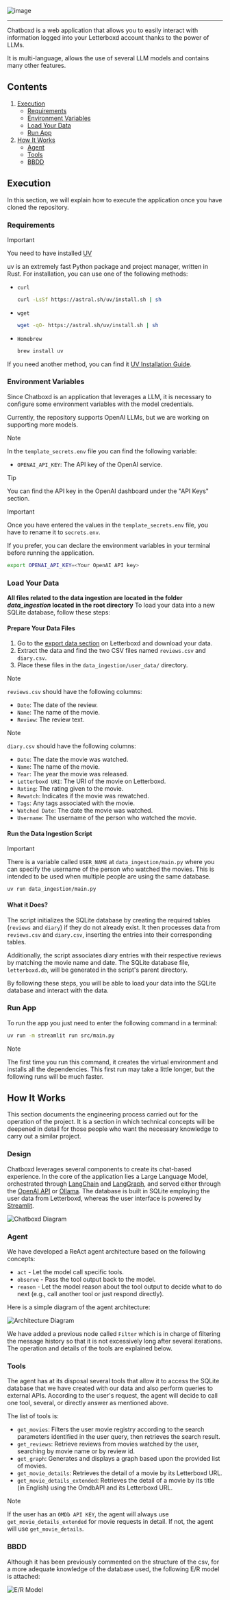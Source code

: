 ![image](https://github.com/user-attachments/assets/e2f778f5-8ae4-465f-9362-250b8914c7ba)

---

Chatboxd is a web application that allows you to easily interact with information logged into your Letterboxd account thanks to the power of LLMs.

It is multi-language, allows the use of several LLM models and contains many other features.

## Contents

1. [Execution](#execution)
    - [Requirements](#requirements)
    - [Environment Variables](#environment-variables)
    - [Load Your Data](#load-your-data)
    - [Run App](#run-app)
2. [How It Works](#how-it-works)
    - [Agent](#agent)
    - [Tools](#tools)
    - [BBDD](#bbdd)

## Execution

In this section, we will explain how to execute the application once you have cloned the repository.

### Requirements

> [!IMPORTANT]
> You need to have installed [UV](https://docs.astral.sh/uv/)

uv is an extremely fast Python package and project manager, written in Rust. For installation, you can use one of the following methods:

-   `curl`

    ```bash
    curl -LsSf https://astral.sh/uv/install.sh | sh
    ```

-   `wget`

    ```bash
    wget -qO- https://astral.sh/uv/install.sh | sh
    ```

-   `Homebrew`

    ```bash
    brew install uv
    ```

If you need another method, you can find it [UV Installation Guide](https://docs.astral.sh/uv/getting-started/installation/).

### Environment Variables

Since Chatboxd is an application that leverages a LLM, it is necessary to configure some environment variables with the model credentials.

Currently, the repository supports OpenAI LLMs, but we are working on supporting more models.

> [!NOTE]
> In the `template_secrets.env` file you can find the following variable:
>
> -   `OPENAI_API_KEY`: The API key of the OpenAI service.

> [!TIP]
> You can find the API key in the OpenAI dashboard under the "API Keys" section.

> [!IMPORTANT]
> Once you have entered the values in the `template_secrets.env` file, you have to rename it to `secrets.env`.

If you prefer, you can declare the environment variables in your terminal before running the application.

```bash
export OPENAI_API_KEY=<Your OpenAI API key>
```

### Load Your Data

**All files related to the data ingestion are located in the folder _data_ingestion_ located in the root directory**
To load your data into a new SQLite database, follow these steps:

#### Prepare Your Data Files

1. Go to the [export data section](https://letterboxd.com/settings/data/) on Letterboxd and download your data.
2. Extract the data and find the two CSV files named `reviews.csv` and `diary.csv`.
3. Place these files in the `data_ingestion/user_data/` directory.

> [!NOTE]
> `reviews.csv` should have the following columns:
> -   `Date`: The date of the review.
> -   `Name`: The name of the movie.
> -   `Review`: The review text.

> [!NOTE]
>  `diary.csv` should have the following columns:
> -   `Date`: The date the movie was watched.
> -   `Name`: The name of the movie.
> -   `Year`: The year the movie was released.
> -   `Letterboxd URI`: The URI of the movie on Letterboxd.
> -   `Rating`: The rating given to the movie.
> -   `Rewatch`: Indicates if the movie was rewatched.
> -   `Tags`: Any tags associated with the movie.
> -   `Watched Date`: The date the movie was watched.
> -   `Username`: The username of the person who watched the movie.

#### Run the Data Ingestion Script

> [!IMPORTANT]
> There is a variable called `USER_NAME` at `data_ingestion/main.py` where you can specify the username of the person who watched the movies. This is intended to be used when multiple people are using the same database.

```bash
uv run data_ingestion/main.py
```

#### What it Does?

The script initializes the SQLite database by creating the required tables (`reviews` and `diary`) if they do not already exist. It then processes data from `reviews.csv` and `diary.csv`, inserting the entries into their corresponding tables.

Additionally, the script associates diary entries with their respective reviews by matching the movie name and date. The SQLite database file, `letterboxd.db`, will be generated in the script's parent directory.

By following these steps, you will be able to load your data into the SQLite database and interact with the data.

### Run App

To run the app you just need to enter the following command in a terminal:

```bash
uv run -m streamlit run src/main.py
```

> [!NOTE]
> The first time you run this command, it creates the virtual environment and installs all the dependencies. This first run may take a little longer, but the following runs will be much faster.

## How It Works

This section documents the engineering process carried out for the operation of the project. It is a section in which technical concepts will be deepened in detail for those people who want the necessary knowledge to carry out a similar project.

### Design

Chatboxd leverages several components to create its chat-based experience. In the core of the application lies a Large Language Model, orchestrated through [LangChain](https://www.langchain.com/) and [LangGraph](https://www.langchain.com/langgraph), and served either through the [OpenAI API](https://platform.openai.com/) or [Ollama](https://www.ollama.com/). The database is built in SQLite employing the user data from Letterboxd, whereas the user interface is powered by [Streamlit](https://streamlit.io/).   

![Chatboxd Diagram](public/chatboxd_diagram_round.png)

### Agent

We have developed a ReAct agent architecture based on the following concepts:

-   `act` - Let the model call specific tools.
-   `observe` - Pass the tool output back to the model.
-   `reason` - Let the model reason about the tool output to decide what to do next (e.g., call another tool or just respond directly).

Here is a simple diagram of the agent architecture:

![Architecture Diagram](https://github.com/user-attachments/assets/e48dedcc-73a0-4e05-9b40-ad28871eacb7)

We have added a previous node called `Filter` which is in charge of filtering the message history so that it is not excessively long after several iterations.
The operation and details of the tools are explained below.

### Tools

The agent has at its disposal several tools that allow it to access the SQLite database that we have created with our data and also perform queries to external APIs. According to the user's request, the agent will decide to call one tool, several, or directly answer as mentioned above.

The list of tools is:

-   `get_movies`: Filters the user movie registry according to the search parameters identified in the user query, then retrieves the search result.
-   `get_reviews`: Retrieve reviews from movies watched by the user, searching by movie name or by review id.
-   `get_graph`: Generates and displays a graph based upon the provided list of movies.
-   `get_movie_details`: Retrieves the detail of a movie by its Letterboxd URL.
-   `get_movie_details_extended`: Retrieves the detail of a movie by its title (in English) using the OmdbAPI and its Letterboxd URL.

> [!NOTE]
> If the user has an `OMDb API KEY`, the agent will always use `get_movie_details_extended` for movie requests in detail. If not, the agent will use `get_movie_details`.

### BBDD

Although it has been previously commented on the structure of the csv, for a more adequate knowledge of the database used, the following E/R model is attached:

![E/R Model](https://github.com/user-attachments/assets/47c8e353-c457-4a1a-ac9d-25731a78afc9)
